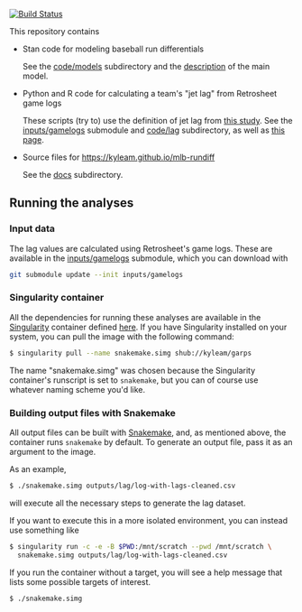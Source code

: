 [![Build Status](https://travis-ci.org/kyleam/mlb-rundiff.svg?branch=master)](https://travis-ci.org/kyleam/mlb-rundiff)

This repository contains

  * Stan code for modeling baseball run differentials

    See the [code/models] subdirectory and the [description][site] of
    the main model.

  * Python and R code for calculating a team's "jet lag" from
    Retrosheet game logs

    These scripts (try to) use the definition of jet lag from [this
    study][ssa].  See the [inputs/gamelogs] submodule and [code/lag]
    subdirectory, as well as [this page][lag-checks].

  * Source files for https://kyleam.github.io/mlb-rundiff

    See the [docs] subdirectory.


## Running the analyses

### Input data

The lag values are calculated using Retrosheet's game logs.  These are
available in the [inputs/gamelogs] submodule, which you can download
with

```bash
git submodule update --init inputs/gamelogs
```

### Singularity container

All the dependencies for running these analyses are available in the
[Singularity] container defined [here][garps].  If you have
Singularity installed on your system, you can pull the image with the
following command:

```bash
$ singularity pull --name snakemake.simg shub://kyleam/garps
```

The name "snakemake.simg" was chosen because the Singularity
container's runscript is set to `snakemake`, but you can of course use
whatever naming scheme you'd like.

### Building output files with Snakemake

All output files can be built with [Snakemake], and, as mentioned
above, the container runs `snakemake` by default.  To generate an
output file, pass it as an argument to the image.

As an example,

```bash
$ ./snakemake.simg outputs/lag/log-with-lags-cleaned.csv
```

will execute all the necessary steps to generate the lag dataset.

If you want to execute this in a more isolated environment, you can
instead use something like

```bash
$ singularity run -c -e -B $PWD:/mnt/scratch --pwd /mnt/scratch \
  snakemake.simg outputs/lag/log-with-lags-cleaned.csv
```

If you run the container without a target, you will see a help message
that lists some possible targets of interest.

```bash
$ ./snakemake.simg
```

[Singularity]: http://singularity.lbl.gov/
[Snakemake]: http://snakemake.readthedocs.io/en/stable/
[code/models]: https://github.com/kyleam/mlb-rundiff/tree/master/code/models
[docs]: https://github.com/kyleam/mlb-rundiff/tree/master/docs
[garps]: https://github.com/kyleam/garps/tree/master/Singularity
[inputs/gamelogs]: https://github.com/kyleam/retrosheet-gamelogs
[lag-checks]: https://kyleam.github.io/mlb-rundiff/lag-calculation-checks
[code/lag]: https://github.com/kyleam/mlb-rundiff/tree/master/code/lag
[site]: https://kyleam.github.io/mlb-rundiff
[ssa]: http://dx.doi.org/10.1073/pnas.1608847114
